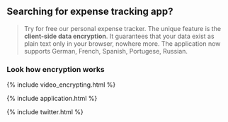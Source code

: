 ## Searching for expense tracking app?

> Try for free our personal expense tracker. The unique feature is the **client-side data encryption**. It guarantees that your data exist as plain text only in your browser, nowhere more. The application now supports German, French, Spanish, Portugese, Russian.

### Look how encryption works

{% include video_encrypting.html %}

{% include application.html %}

{% include twitter.html %}
